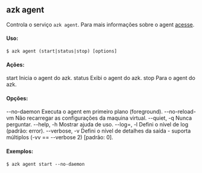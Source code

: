 ## azk agent

Controla o serviço `azk agent`. Para mais informações sobre o agent [acesse](../agent/README.md).

#### Uso:

    $ azk agent (start|status|stop) [options]

#### Ações:

  start                     Inicia o agent do azk.
  status                    Exibi o agent do azk.
  stop                      Para o agent do azk.

#### Opções:

  --no-daemon               Executa o agent em primeiro plano (foreground).
  --no-reload-vm            Não recarregar as configurações da maquina virtual.
  --quiet, -q               Nunca perguntar.
  --help, -h                Mostrar ajuda de uso.
  --log=<level>, -l         Defini o nível de log (padrão: error).
  --verbose, -v             Defini o nível de detalhes da saída - suporta múltiplos (-vv == --verbose 2) [padrão: 0].

#### Exemplos:

    $ azk agent start --no-daemon

